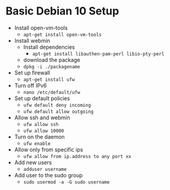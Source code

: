 # Basic Debian 10 Setup

- Install open-vm-tools
    - ```apt-get install open-vm-tools```
- Install webmin
    - Install dependencies
        - ```apt-get install libauthen-pam-perl libio-pty-perl```
    - download the package
    - ```dpkg -i ./packagename```
- Set up firewall
    - ```apt-get install ufw```
- Turn off IPv6
    - ```nano /etc/default/ufw```
- Set up default policies
    - ```ufw default deny incoming```
    - ```ufw default allow outgoing```
- Allow ssh and webmin
    - ```ufw allow ssh```
    - ```ufw allow 10000```
- Turn on the daemon
    - ```ufw enable```
- Allow only from specific ips
    - ```ufw allow from ip.address to any port xx```
- Add new users
    - ```adduser username```
- Add user to the sudo group
    - ```sudo usermod -a -G sudo username```


